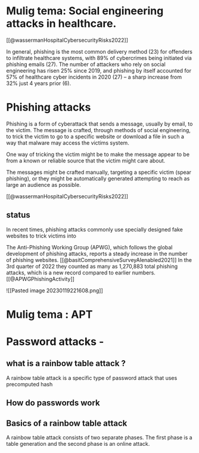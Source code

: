 

# Mulig tema: Social engineering attacks in healthcare.


[[@wassermanHospitalCybersecurityRisks2022]]




In general, phishing is the most common delivery method (23) for offenders to infiltrate healthcare systems, with 89% of cybercrimes being initiated via phishing emails (27). The number of attackers who rely on social engineering has risen 25% since 2019, and phishing by itself accounted for 57% of healthcare cyber incidents in 2020 (27) – a sharp increase from 32% just 4 years prior (6).





# Phishing attacks

Phishing is a form of cyberattack that sends a message, usually by email, to the victim. The message is crafted, through methods of social engineering, to trick the victim to go to a specific website or download a file in such a way that malware may access the victims system. 

One way of tricking the victim might be to make the message appear to be from a known or reliable source that the victim might care about. 

The messages might be crafted manually, targeting a specific victim (spear phishing), or they might be automatically generated attempting to reach as large an audience as possible. 

[[@wassermanHospitalCybersecurityRisks2022]]

## status
In recent times, phishing attacks commonly use specially designed fake websites to trick victims into  


The Anti-Phishing Working Group (APWG), which follows the global development of phishing attacks, reports a steady increase in the number of phishing websites. [[@basitComprehensiveSurveyAIenabled2021]]
In the 3rd quarter of 2022 they counted as many as 1,270,883 total phishing attacks, which is a new record compared to earlier numbers. [[@APWGPhishingActivity]]


![[Pasted image 20230119221608.png]]


#




# Mulig tema : APT 



# Password attacks -

## what is a rainbow table attack ? 

A rainbow table attack is a specific type of password attack that uses precomputed hash

## How do passwords work


## Basics of a rainbow table attack
A rainbow table attack consists of two separate phases. The first phase is a table generation and the second phase is an online attack. 